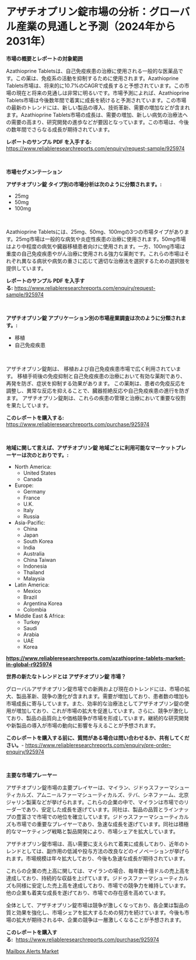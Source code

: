 <p><h1>アザチオプリン錠市場の分析：グローバル産業の見通しと予測（2024年から2031年）</h1></p><p><strong>市場の概要とレポートの対象範囲</strong></p>
<p><p>Azathioprine Tabletsは、自己免疫疾患の治療に使用される一般的な医薬品です。この薬は、免疫系の活動を抑制するために使用されます。Azathioprine Tablets市場は、将来的に10.7%のCAGRで成長すると予想されています。この市場の現在と将来の見通しは非常に明るいです。市場予測によれば、Azathioprine Tablets市場は今後数年間で着実に成長を続けると予測されています。この市場の最新のトレンドには、新しい製品の導入、技術革新、需要の増加などが含まれます。Azathioprine Tablets市場の成長は、需要の増加、新しい病気の治療法への需要の高まり、研究開発の進歩などが要因となっています。この市場は、今後の数年間でさらなる成長が期待されています。</p></p>
<p><strong>レポートのサンプル PDF を入手する:</strong> <a href="https://www.reliableresearchreports.com/enquiry/request-sample/925974">https://www.reliableresearchreports.com/enquiry/request-sample/925974</a></p>
<p>&nbsp;</p>
<p><strong>市場セグメンテーション</strong></p>
<p><strong>アザチオプリン錠 タイプ別の市場分析は次のように分類されます。:</strong></p>
<p><ul><li>25mg</li><li>50mg</li><li>100mg</li></ul></p>
<p>&nbsp;</p>
<p><p>Azathioprine Tabletsには、25mg、50mg、100mgの3つの市場タイプがあります。25mg市場は一般的な病気や炎症性疾患の治療に使用されます。50mg市場はより中程度の病気や臓器移植患者向けに使用されます。一方、100mg市場は重度の自己免疫疾患やがん治療に使用される強力な薬剤です。これらの市場はそれぞれ異なる病状や病気の重さに応じて適切な治療法を選択するための選択肢を提供しています。</p></p>
<p><strong>レポートのサンプル PDF を入手する:</strong>&nbsp;<a href="https://www.reliableresearchreports.com/enquiry/request-sample/925974">https://www.reliableresearchreports.com/enquiry/request-sample/925974</a></p>
<p>&nbsp;</p>
<p><strong> アザチオプリン錠 アプリケーション別の市場産業調査は次のように分類されます。:</strong></p>
<p><ul><li>移植</li><li>自己免疫疾患</li></ul></p>
<p>&nbsp;</p>
<p><p>アザチオプリン錠剤は、 移植および自己免疫疾患市場で広く利用されています。 移植手術後の免疫抑制と自己免疫疾患の治療において有効な薬剤であり、再発を防ぎ、症状を抑制する効果があります。 この薬剤は、患者の免疫反応を調整し、異常な反応を抑えることで、臓器拒絶反応や自己免疫疾患の進行を防ぎます。 アザチオプリン錠剤は、これらの疾患の管理と治療において重要な役割を果たしています。</p></p>
<p><strong>このレポートを購入する:</strong>&nbsp; <a href="https://www.reliableresearchreports.com/purchase/925974">https://www.reliableresearchreports.com/purchase/925974</a></p>
<p>&nbsp;</p>
<p><strong>地域に関して言えば、アザチオプリン錠 地域ごとに利用可能なマーケットプレーヤーは次のとおりです。:</strong></p>
<p><ul>
    <li>
        North America:
        <ul>
            <li>United States</li>
            <li>Canada</li>
        </ul>
    </li>
    <li>
        Europe:
        <ul>
            <li>Germany</li>
            <li>France</li>
            <li>U.K.</li>
            <li>Italy</li>
            <li>Russia</li>
        </ul>
    </li>
    <li>
        Asia-Pacific:
        <ul>
            <li>China</li>
            <li>Japan</li>
            <li>South Korea</li>
            <li>India</li>
            <li>Australia</li>
            <li>China Taiwan</li>
            <li>Indonesia</li>
            <li>Thailand</li>
            <li>Malaysia</li>
        </ul>
    </li>
    <li>
        Latin America:
        <ul>
            <li>Mexico</li>
            <li>Brazil</li>
            <li>Argentina Korea</li>
            <li>Colombia</li>
        </ul>
    </li>
    <li>
        Middle East & Africa:
        <ul>
            <li>Turkey</li>
            <li>Saudi</li>
            <li>Arabia</li>
            <li>UAE</li>
            <li>Korea</li>
        </ul>
    </li>
    </ul></p>
<p><strong><a href="https://www.reliableresearchreports.com/azathioprine-tablets-market-in-global-r925974">https://www.reliableresearchreports.com/azathioprine-tablets-market-in-global-r925974</a></strong>&nbsp;</p>
<p><strong>世界の新たなトレンドとは アザチオプリン錠 市場？</strong></p>
<p><p>グローバルアザチオプリン錠市場での新興および現在のトレンドには、市場の拡大、製品革新、競争の激化が含まれます。需要が増加しており、患者数の増加も市場成長に寄与しています。また、効率的な治療法としてアザチオプリン錠の使用が増加しており、これが市場の拡大を促進しています。さらに、競争が激化しており、製品の品質向上や価格競争が市場を形成しています。継続的な研究開発や新製品の導入が市場の動向に影響を与えることが予想されます。</p></p>
<p><strong>このレポートを購入する前に、質問がある場合は問い合わせるか、共有してください。</strong>- <a href="https://www.reliableresearchreports.com/enquiry/pre-order-enquiry/925974">https://www.reliableresearchreports.com/enquiry/pre-order-enquiry/925974</a></p>
<p>&nbsp;</p>
<p><strong>主要な市場プレーヤー</strong></p>
<p><p>アザチオプリン錠市場の主要プレイヤーは、マイラン、ジドゥスファーマシューティカルズ、アムニールファーマシューティカルズ、テバ、シネファーム、北京ジャリン製薬などが挙げられます。これらの企業の中で、マイランは市場でのリーダーであり、安定した成長を遂げています。同社は、製品の品質とラインナップの豊富さで市場での地位を確立しています。ジドゥスファーマシューティカルズも市場での重要なプレイヤーであり、急速な成長を遂げています。同社は積極的なマーケティング戦略と製品開発により、市場シェアを拡大しています。</p><p>アザチオプリン錠市場は、高い需要に支えられて着実に成長しており、近年のトレンドとしては、副作用の低減や投与方法の改良などのイノベーションが挙げられます。市場規模は年々拡大しており、今後も急速な成長が期待されています。</p><p>これらの企業の売上高に関しては、マイランの場合、毎年数十億ドルの売上高を達成しており、持続的な収益を上げています。ジドゥスファーマシューティカルズも同様に安定した売上高を達成しており、市場での競争力を維持しています。他の企業も着実な成長を遂げており、市場での存在感を高めています。</p><p>全体として、アザチオプリン錠市場は競争が激しくなっており、各企業は製品の質と効果を強化し、市場シェアを拡大するための努力を続けています。今後も市場の拡大が期待される中、企業の競争は一層激しくなることが予想されます。</p></p>
<p><strong>このレポートを購入する:</strong>&nbsp;&nbsp;<a href="https://www.reliableresearchreports.com/purchase/925974">https://www.reliableresearchreports.com/purchase/925974</a></p>
<p><p><a href="https://copper-carbon-84f.notion.site/Mailbox-Alerts-Market-The-Key-To-Successful-Business-Strategy-Forecast-Till-2031-b888478122de48df9689c86938a0e8d6">Mailbox Alerts Market</a></p></p>